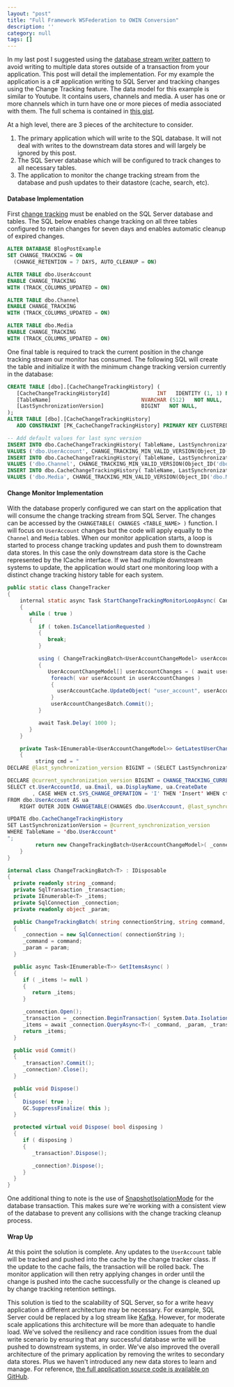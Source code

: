 ```yaml
---
layout: "post"
title: "Full Framework WSFederation to OWIN Conversion"
description: ''
category: null
tags: []
---
```











In my last post I suggested using the [database stream writer pattern](/2017/12/13/avoid-dual-writes-with-sql-server-and-change-tracking-part-1/) to avoid writing to multiple data stores outside of a transaction from your application. This post will detail the implementation. For my example the application is a  c# application writing to SQL Server and tracking changes using the Change Tracking feature. The data model for this example is similar to Youtube. It contains users, channels and media. A user has one or more channels which in turn have one or more pieces of media associated with them. The full schema is contained in [this gist](https://gist.github.com/dontjee/aebaabd7737f113382a6f0384015232c).

At a high level, there are 3 pieces of the architecture to consider.
1. The primary application which will write to the SQL database. It will not deal with writes to the downstream data stores and will largely be ignored by this post.
1. The SQL Server database which will be configured to track changes to all necessary tables.
1. The application to monitor the change tracking stream from the database and push updates to their datastore (cache, search, etc).

#### Database Implementation

First [change tracking](https://docs.microsoft.com/en-us/sql/relational-databases/track-changes/about-change-tracking-sql-server) must be enabled on the SQL Server database and tables. The SQL below enables change tracking on all three tables configured to retain changes for seven days and enables automatic cleanup of expired changes.
```sql
ALTER DATABASE BlogPostExample
SET CHANGE_TRACKING = ON  
  (CHANGE_RETENTION = 7 DAYS, AUTO_CLEANUP = ON)  

ALTER TABLE dbo.UserAccount
ENABLE CHANGE_TRACKING  
WITH (TRACK_COLUMNS_UPDATED = ON)

ALTER TABLE dbo.Channel
ENABLE CHANGE_TRACKING  
WITH (TRACK_COLUMNS_UPDATED = ON)

ALTER TABLE dbo.Media
ENABLE CHANGE_TRACKING  
WITH (TRACK_COLUMNS_UPDATED = ON)
```

One final table is required to track the current position in the change tracking stream our monitor has consumed. The following SQL will create the table and initialize it with the minimum change tracking version currently in the database:

```sql
CREATE TABLE [dbo].[CacheChangeTrackingHistory] (
   [CacheChangeTrackingHistoryId]               INT   IDENTITY (1, 1) NOT NULL,
   [TableName]                             NVARCHAR (512)   NOT NULL,
   [LastSynchronizationVersion]            BIGINT   NOT NULL,
);
ALTER TABLE [dbo].[CacheChangeTrackingHistory]
   ADD CONSTRAINT [PK_CacheChangeTrackingHistory] PRIMARY KEY CLUSTERED ([CacheChangeTrackingHistoryId] ASC);

-- Add default values for last sync version
INSERT INTO dbo.CacheChangeTrackingHistory( TableName, LastSynchronizationVersion )
VALUES ('dbo.UserAccount', CHANGE_TRACKING_MIN_VALID_VERSION(Object_ID('dbo.UserAccount')))
INSERT INTO dbo.CacheChangeTrackingHistory( TableName, LastSynchronizationVersion )
VALUES ('dbo.Channel', CHANGE_TRACKING_MIN_VALID_VERSION(Object_ID('dbo.Channel')))
INSERT INTO dbo.CacheChangeTrackingHistory( TableName, LastSynchronizationVersion )
VALUES ('dbo.Media', CHANGE_TRACKING_MIN_VALID_VERSION(Object_ID('dbo.Media')))
```

#### Change Monitor Implementation

With the database properly configured we can start on the application that will consume the change tracking stream from SQL Server. The changes can be accessed by the `CHANGETABLE( CHANGES <TABLE_NAME> )` function. I will focus on `UserAccount` changes but the code will apply equally to the `Channel` and `Media` tables. When our monitor application starts, a loop is started to process change tracking updates and push them to downstream data stores. In this case the only downstream data store is the Cache represented by the ICache interface. If we had multiple downstream systems to update, the application would start one monitoring loop with a distinct change tracking history table for each system.

```java
public static class ChangeTracker
{
    internal static async Task StartChangeTrackingMonitorLoopAsync( CancellationToken token, ICache userAccountCache )
    {
       while ( true )
       {
          if ( token.IsCancellationRequested )
          {
             break;
          }

          using ( ChangeTrackingBatch<UserAccountChangeModel> userAccountChangesBatch = GetLatestUserChanges() )
          {
             UserAccountChangeModel[] userAccountChanges = ( await userAccountChangesBatch.GetItemsAsync() ).ToArray();
              foreach( var userAccount in userAccountChanges )
              {
                userAccountCache.UpdateObject( "user_account", userAccount.OperationType, userAccount.UserAccountId, userAccount );
              }
              userAccountChangesBatch.Commit();
          }

          await Task.Delay( 1000 );
       }
    }

    private Task<IEnumerable<UserAccountChangeModel>> GetLatestUserChangesAsync()
    {
         string cmd = "
DECLARE @last_synchronization_version BIGINT = (SELECT LastSynchronizationVersion FROM dbo.CacheChangeTrackingHistory WHERE TableName = 'dbo.UserAccount')

DECLARE @current_synchronization_version BIGINT = CHANGE_TRACKING_CURRENT_VERSION();
SELECT ct.UserAccountId, ua.Email, ua.DisplayName, ua.CreateDate
		, CASE WHEN ct.SYS_CHANGE_OPERATION = 'I' THEN 'Insert' WHEN ct.SYS_CHANGE_OPERATION = 'U' THEN 'Update' ELSE 'Delete' END AS OperationType
FROM dbo.UserAccount AS ua
	RIGHT OUTER JOIN CHANGETABLE(CHANGES dbo.UserAccount, @last_synchronization_version) AS ct ON ua.UserAccountId = ct.UserAccountId

UPDATE dbo.CacheChangeTrackingHistory
SET LastSynchronizationVersion = @current_synchronization_version
WHERE TableName = 'dbo.UserAccount'
";
         return new ChangeTrackingBatch<UserAccountChangeModel>( _connectionString, cmd );
    }
}
```

```csharp
internal class ChangeTrackingBatch<T> : IDisposable
{
  private readonly string _command;
  private SqlTransaction _transaction;
  private IEnumerable<T> _items;
  private SqlConnection _connection;
  private readonly object _param;

  public ChangeTrackingBatch( string connectionString, string command, object param = null )
  {
     _connection = new SqlConnection( connectionString );
     _command = command;
     _param = param;
  }

  public async Task<IEnumerable<T>> GetItemsAsync( )
  {
     if ( _items != null )
     {
        return _items;
     }

     _connection.Open();
     _transaction = _connection.BeginTransaction( System.Data.IsolationLevel.Snapshot );
     _items = await _connection.QueryAsync<T>( _command, _param, _transaction );
     return _items;
  }

  public void Commit()
  {
     _transaction?.Commit();
     _connection?.Close();
  }

  public void Dispose()
  {
     Dispose( true );
     GC.SuppressFinalize( this );
  }

  protected virtual void Dispose( bool disposing )
  {
     if ( disposing )
     {
        _transaction?.Dispose();

        _connection?.Dispose();
     }
  }
}
```

One additional thing to note is the use of [SnapshotIsolationMode](https://docs.microsoft.com/en-us/dotnet/framework/data/adonet/sql/snapshot-isolation-in-sql-server) for the database transaction. This makes sure we're working with a consistent view of the database to prevent any collisions with the change tracking cleanup process.

#### Wrap Up
At this point the solution is complete. Any updates to the `UserAccount` table will be tracked and pushed into the cache by the change tracker class. If the update to the cache fails, the transaction will be rolled back. The monitor application will then retry applying changes in order until the change is pushed into the cache successfully or the change is cleaned up by change tracking retention settings.

This solution is tied to the scalability of SQL Server, so for a write heavy application a different architecture may be necessary. For example, SQL Server could be replaced by a log stream like [Kafka](https://kafka.apache.org). However, for moderate scale applications this architecture will be more than adequate to handle load. We've solved the resiliency and race condition issues from the dual write scenario by ensuring that any successful database write will be pushed to downstream systems, in order. We've also improved the overall architecture of the primary application by removing the writes to secondary data stores. Plus we haven't introduced any new data stores to learn and manage. For reference, [the full application source code is available on GitHub](https://github.com/dontjee/WriteThroughDatabaseToCache).
